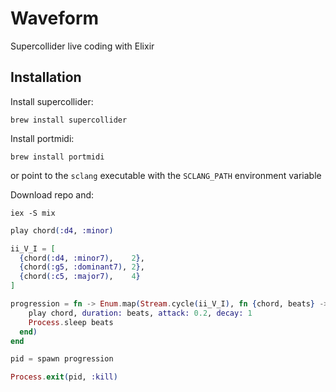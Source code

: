 # Waveform

Supercollider live coding with Elixir

## Installation

Install supercollider:

`brew install supercollider`

Install portmidi:

`brew install portmidi`

or point to the `sclang` executable with the `SCLANG_PATH` environment variable

Download repo and: 

`iex -S mix`

```elixir
play chord(:d4, :minor)

ii_V_I = [
  {chord(:d4, :minor7),    2},
  {chord(:g5, :dominant7), 2},
  {chord(:c5, :major7),    4}
]

progression = fn -> Enum.map(Stream.cycle(ii_V_I), fn {chord, beats} ->
    play chord, duration: beats, attack: 0.2, decay: 1
    Process.sleep beats
  end)
end

pid = spawn progression

Process.exit(pid, :kill)
```


